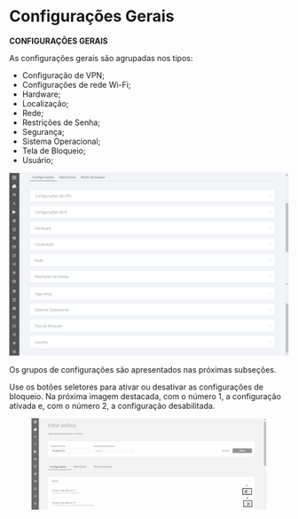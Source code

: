 # Configurações Gerais

**CONFIGURAÇÕES GERAIS**

As configurações gerais são agrupadas nos tipos:

* Configuração de VPN;
* Configurações de rede Wi-Fi;
* Hardware;
* Localização;
* Rede;
* Restrições de Senha;
* Segurança;
* Sistema Operacional;
* Tela de Bloqueio;
* Usuário;

![](<../../../.gitbook/assets/4 (3).png>)

Os grupos de configurações são apresentados nas próximas subseções.

Use os botões seletores para ativar ou desativar as configurações de bloqueio. Na próxima imagem destacada, com o número 1, a configuração ativada e, com o número 2, a configuração desabilitada.

<figure><img src="../../../.gitbook/assets/image (4) (1) (1).png" alt=""><figcaption></figcaption></figure>
